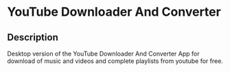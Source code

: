 # YouTube Downloader And Converter

## Description
Desktop version of the YouTube Downloader And Converter App
for download of music and videos and complete playlists from
youtube for free.